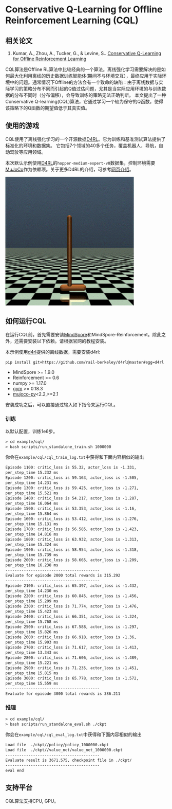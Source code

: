 # Conservative Q-Learning for Offline Reinforcement Learning (CQL)

## 相关论文

1. Kumar, A., Zhou, A., Tucker, G., & Levine, S.. [Conservative Q-Learning for Offline Reinforcement Learning](https://arxiv.org/abs/2006.04779)

CQL算法是Offline RL算法中比较经典的一个算法。离线强化学习需要解决的是如何最大化利用离线的历史数据训练智能体(期间不与环境交互），最终应用于实际环境中的问题。通常情况下Offline的方法会有一个致命的缺陷：由于离线数据与实际学习的策略分布不同而引起的Q值过估问题，尤其是当实际应用环境的与训练数据的分布不同时（分布偏移），会导致训练的策略无法正确判断。
本文提出了一种Conservative Q-learning(CQL)算法，它通过学习一个较为保守的Q函数，使得该策略下的Q函数的期望值低于其真实值。

## 使用的游戏

CQL使用了离线强化学习的一个开源数据[D4RL](https://arxiv.org/abs/2004.07219)。它为训练和基准测试算法提供了标准化的环境和数据集。
它包括7个领域的40多个任务，覆盖机器人，导航，自动驾驶等应用领域。

本次默认示例使用[D4RL](https://github.com/Farama-Foundation/D4RL)的`hopper-medium-expert-v0`数据集，控制环境需要[MuJoCo](https://github.com/openai/mujoco-py)作为依赖项。关于更多D4RL的介绍，可参考[网页介绍](https://sites.google.com/view/d4rl/home)。

<img src="../../docs/images/hopper.gif" alt="hopper" style="zoom:80%;" />

## 如何运行CQL

在运行CQL前，首先需要安装[MindSpore](https://www.mindspore.cn/install)和MindSpore-Reinforcement。除此之外，还需要安装以下依赖。请根据官网的教程安装。

本示例使用[d4rl](https://github.com/Farama-Foundation/d4rl)提供的离线数据，需要安装d4rl:

```bash
pip install git+https://github.com/rail-berkeley/d4rl@master#egg=d4rl
```

- MindSpore >= 1.9.0
- Reinforcement >= 0.6
- numpy >= 1.17.0
- [gym](https://github.com/openai/gym) >= 0.18.3
- [mujoco-py](https://github.com/openai/mujoco-py)<2.2,>=2.1

安装成功之后，可以直接通过输入如下指令来运行CQL。

### 训练

以默认配置，训练1e6步。

```shell
> cd example/cql/
> bash scripts/run_standalone_train.sh 1000000
```

你会在`example/cql/cql_train_log.txt`中获得和下面内容相似的输出

```shell
Episode 1100: critic_loss is 55.32, actor_loss is -1.331, per_step_time 15.232 ms
Episode 1200: critic_loss is 59.163, actor_loss is -1.505, per_step_time 14.231 ms
Episode 1300: critic_loss is 59.425, actor_loss is -1.271, per_step_time 15.521 ms
Episode 1400: critic_loss is 54.217, actor_loss is -1.287, per_step_time 16.064 ms
Episode 1500: critic_loss is 53.353, actor_loss is -1.16, per_step_time 15.864 ms
Episode 1600: critic_loss is 53.412, actor_loss is -1.276, per_step_time 15.131 ms
Episode 1700: critic_loss is 56.585, actor_loss is -1.423, per_step_time 14.816 ms
Episode 1800: critic_loss is 63.932, actor_loss is -1.313, per_step_time 15.324 ms
Episode 1900: critic_loss is 58.954, actor_loss is -1.318, per_step_time 15.739 ms
Episode 2000: critic_loss is 58.665, actor_loss is -1.209, per_step_time 16.238 ms
-----------------------------------------
Evaluate for episode 2000 total rewards is 315.292
-----------------------------------------
Episode 2100: critic_loss is 65.397, actor_loss is -1.432, per_step_time 14.230 ms
Episode 2200: critic_loss is 60.845, actor_loss is -1.456, per_step_time 15.209 ms
Episode 2300: critic_loss is 71.774, actor_loss is -1.476, per_step_time 15.423 ms
Episode 2400: critic_loss is 66.351, actor_loss is -1.324, per_step_time 15.768 ms
Episode 2500: critic_loss is 67.588, actor_loss is -1.297, per_step_time 15.826 ms
Episode 2600: critic_loss is 66.918, actor_loss is -1.36, per_step_time 15.903 ms
Episode 2700: critic_loss is 71.617, actor_loss is -1.413, per_step_time 13.343 ms
Episode 2800: critic_loss is 71.606, actor_loss is -1.489, per_step_time 15.221 ms
Episode 2900: critic_loss is 71.235, actor_loss is -1.451, per_step_time 15.815 ms
Episode 3000: critic_loss is 65.778, actor_loss is -1.572, per_step_time 15.559 ms
-----------------------------------------
Evaluate for episode 3000 total rewards is 386.211
```

### 推理

```shell
> cd example/cql/
> bash scripts/run_standalone_eval.sh ./ckpt
```

你会在`example/cql/cql_eval_log.txt`中获得和下面内容相似的输出

```shell
Load file  ./ckpt//policy/policy_1000000.ckpt
Load file  ./ckpt//value_net/value_net_1000000.ckpt
-----------------------------------------
Evaluate result is 3671.575, checkpoint file in ./ckpt/
-----------------------------------------
eval end
```

## 支持平台

CQL算法支持CPU, GPU。
